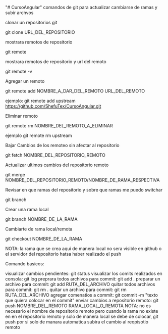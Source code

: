 "# CursoAngular" 
comandos de git para actualizar cambiarse de ramas y subir archvos 

clonar un repositorios git

git clone URL_DEL_REPOSITORIO

mostrara remotos de repositorio

git remote 

mostrara remotos de repositorio y url del remoto 

git remote -v 

Agregar un remoto 

git remote add NOMBRE_A_DAR_DEL_REMOTO URL_DEL_REMOTO

ejemplo: git remote add upstream https://github.com/ShefuTex/CursoAngular.git

Eliminar remoto 

git remote rm NOMBRE_DEL_REMOTO_A_ELIMINAR

ejemplo git remote rm upstream

Bajar Cambios de los remoteo sin afectar al repositorio 

git fetch NOMBRE_DEL_REPOSITORIO_REMOTO

Actualizar ultimos cambios del repositorio remoto 

git merge NOMBRE_DEL_REPOSITORIO_REMOTO/NOMBRE_DE_RAMA_RESPECTIVA

Revisar en que ramas del repositorio y sobre que ramas me puedo switchar

git branch 

Crear una rama local 

git branch NOMBRE_DE_LA_RAMA

Cambiarte de rama local/remota

git checkout NOMBRE_DE_LA_RAMA

NOTA: la rama que se crea aqui de manera local no sera visible en github o el servidor del repositorio hatsa haber realizado el push 

Comando basicos: 

visualizar cambios pendientes: git status 
visualizar los comits realizados en consola: git log 
preprara todos archivos para commit: git add . 
preparar un archivo para commit: git add RUTA_DEL_ARCHIVO
quitar todos archivos para commit: git rm . 
quitar un archivo para commit: git rm RUTA_DEL_ARCHIVO
agregar comenatios a commit: git commit -m "texto que quiera colocar en el commit"
enviar cambios a repositorio remoto: git push NOMBRE_DEL_REMOTO RAMA_LOCAL_O_REMOTA
NOTA: no es necesario el nombre de repositorio remoto pero cuando la rama no existe en en el repositorio remoto y solo de manera local se debe de colocar, git push por si solo de manara automatica subira el cambio al reopisotio remoto






